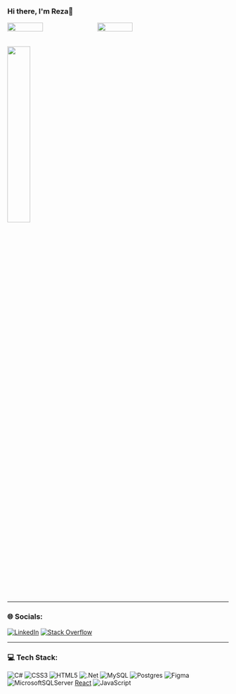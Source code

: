 ### Hi there, I'm Reza👋



<div style="display: flex; flex-direction: row;">
  <img align ="left" width="40%" style= padding-bottom: "20px"  src="https://github-readme-streak-stats.herokuapp.com?user=Rezaeskandar&theme=tokyonight&hide_border=true" />
 <img class="img"  align ="left" width = "40%" src="https://github-readme-stats.vercel.app/api?username=Rezaeskandar&show_icons=true&theme=radical" />

  
  </div>
    <br/> <br/> 
   <img class="img"  align ="center" width = "32%" src="https://github-readme-stats.vercel.app/api/top-langs/?username=Rezaeskandar&theme=radical&layout=compact" />

_______________________________________________________________________________________________________________________________________________________

### 🌐 Socials:
[![LinkedIn](https://img.shields.io/badge/LinkedIn-%230077B5.svg?logo=linkedin&logoColor=white)](https://www.linkedin.com/in/reza-eskandari-5a4715202/) 
 [![Stack Overflow](https://img.shields.io/badge/-Stackoverflow-FE7A16?logo=stack-overflow&logoColor=white)](https://stackoverflow.com/users/https://stackoverflow.com/users/21915926/reza) 

_______________________________________________________________________________________________________________________________________________________

### 💻 Tech Stack:
![C#](https://img.shields.io/badge/c%23-%23239120.svg?style=for-the-badge&logo=c-sharp&logoColor=white) ![CSS3](https://img.shields.io/badge/css3-%231572B6.svg?style=for-the-badge&logo=css3&logoColor=white) ![HTML5](https://img.shields.io/badge/html5-%23E34F26.svg?style=for-the-badge&logo=html5&logoColor=white) ![.Net](https://img.shields.io/badge/.NET-5C2D91?style=for-the-badge&logo=.net&logoColor=white) ![MySQL](https://img.shields.io/badge/mysql-%2300f.svg?style=for-the-badge&logo=mysql&logoColor=white) ![Postgres](https://img.shields.io/badge/postgres-%23316192.svg?style=for-the-badge&logo=postgresql&logoColor=white) 	![Figma](https://img.shields.io/badge/figma-%23F24E1E.svg?style=for-the-badge&logo=figma&logoColor=white)
 ![MicrosoftSQLServer](https://img.shields.io/badge/Microsoft%20SQL%20Sever-CC2927?style=for-the-badge&logo=microsoft%20sql%20server&logoColor=white)
 [React](https://img.shields.io/badge/react-%2320232a.svg?style=for-the-badge&logo=react&logoColor=%2361DAFB) ![JavaScript](https://img.shields.io/badge/javascript-%23323330.svg?style=for-the-badge&logo=javascript&logoColor=%23F7DF1E)

 <br/> <br/> <br/> <br/> <br/>

<!-- Proudly created with GPRM ( https://gprm.itsvg.in ) -->

